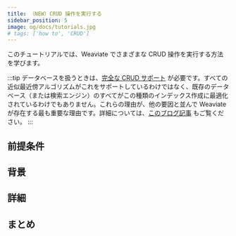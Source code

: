 ```yaml
---
title: （NEW）CRUD 操作を実行する
sidebar_position: 5
image: og/docs/tutorials.jpg
# tags: ['how to', 'CRUD']
---
```


このチュートリアルでは、Weaviate でさまざまな CRUD 操作を実行する方法を学びます。

<!-- :::caution This page is under construction.
::: -->

:::tip
データベースを扱うときは、[完全な CRUD サポート](https://en.wikipedia.org/wiki/Create,_read,_update_and_delete) が必要です。すべての近似最近傍アルゴリズムがこれをサポートしているわけではなく、既存のデータベース（または検索エンジン）のすべてがこの種類のインデックス作成に最適化されているわけでもありません。これらの理由が、他の要因と並んで Weaviate が存在する最も重要な理由です。詳細については、[このブログ記事](https://db-engines.com/en/blog_post/87) もご覧ください。
:::

## 前提条件

## 背景

## 詳細

## まとめ